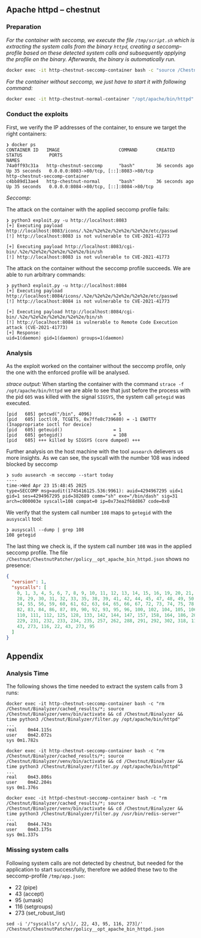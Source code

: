 ## Apache httpd – chestnut

### Preparation

_For the container with seccomp, we execute the file `/tmp/script.sh` which is extracting the system calls from the binary `httpd`, creating a seccomp-profile based on these detected system calls and subsequently applying the profile on the binary. Afterwards, the binary is automatically run._

```bash
docker exec -it http-chestnut-seccomp-container bash -c "source /Chestnut/Binalyzer/venv/bin/activate && /tmp/script.sh"
```

_For the container without seccomp, we just have to start it with following command:_

```bash
docker exec -it http-chestnut-normal-container "/opt/apache/bin/httpd"
```

### Conduct the exploits

First, we verify the IP addresses of the container, to ensure we target the right containers:

```
❯ docker ps
CONTAINER ID   IMAGE                      COMMAND       CREATED          STATUS          PORTS                                                                                  NAMES
74a0ff93c31a   http-chestnut-seccomp      "bash"        36 seconds ago   Up 35 seconds   0.0.0.0:8083->80/tcp, [::]:8083->80/tcp                                                http-chestnut-seccomp-container
c4bb89d13ae4   http-chestnut-normal       "bash"        36 seconds ago   Up 35 seconds   0.0.0.0:8084->80/tcp, [::]:8084->80/tcp
```

_Seccomp_:

The attack on the container with the applied seccomp profile fails:

```
❯ python3 exploit.py -u http://localhost:8083
[+] Executing payload http://localhost:8083/icons/.%2e/%2e%2e/%2e%2e/%2e%2e/etc/passwd
[!] http://localhost:8083 is not vulnerable to CVE-2021-41773

[+] Executing payload http://localhost:8083/cgi-bin/.%2e/%2e%2e/%2e%2e/%2e%2e/bin/sh
[!] http://localhost:8083 is not vulnerable to CVE-2021-41773
```

The attack on the container without the seccomp profile succeeds. We are able to run arbitrary commands:

```
❯ python3 exploit.py -u http://localhost:8084
[+] Executing payload http://localhost:8084/icons/.%2e/%2e%2e/%2e%2e/%2e%2e/etc/passwd
[!] http://localhost:8084 is not vulnerable to CVE-2021-41773

[+] Executing payload http://localhost:8084/cgi-bin/.%2e/%2e%2e/%2e%2e/%2e%2e/bin/sh
[!] http://localhost:8084 is vulnerable to Remote Code Execution attack (CVE-2021-41773)
[+] Response:
uid=1(daemon) gid=1(daemon) groups=1(daemon)
```

### Analysis

As the exploit worked on the container without the seccomp profile, only the one with the enforced profile will be analysed.

_strace output:_
When starting the container with the command `strace -f /opt/apache/bin/httpd` we are able to see that just before the process with the pid `605` was killed with the signal `SIGSYS`, the system call `getegid` was executed.

```
[pid   605] getcwd("/bin", 4096)        = 5
[pid   605] ioctl(0, TCGETS, 0x7ffe8c739680) = -1 ENOTTY (Inappropriate ioctl for device)
[pid   605] geteuid()                   = 1
[pid   605] getegid()                   = 108
[pid   605] +++ killed by SIGSYS (core dumped) +++
```

Further analysis on the host machine with the tool `ausearch` delievers us more insights.
As we can see, the syscall with the number 108 was indeed blocked by seccomp

```
❯ sudo ausearch -m seccomp --start today
----
time->Wed Apr 23 15:48:45 2025
type=SECCOMP msg=audit(1745416125.536:9961): auid=4294967295 uid=1 gid=1 ses=4294967295 pid=382689 comm="sh" exe="/bin/dash" sig=31 arch=c000003e syscall=108 compat=0 ip=0x73ea2f68d867 code=0x0
```

We verify that the system call number `108` maps to `getegid` with the `ausyscall` tool:

```
❯ ausyscall --dump | grep 108
108	getegid
```

The last thing we check is, if the system call number `108` was in the applied seccomp profile. The file `/Chestnut/ChestnutPatcher/policy__opt_apache_bin_httpd.json` shows no presence:

```json
{
  "version": 1,
  "syscalls": [
    0, 1, 3, 4, 5, 6, 7, 8, 9, 10, 11, 12, 13, 14, 15, 16, 19, 20, 21, 23, 24,
    28, 29, 30, 31, 32, 33, 35, 38, 39, 41, 42, 44, 45, 47, 48, 49, 50, 51, 52,
    54, 55, 56, 59, 60, 61, 62, 63, 64, 65, 66, 67, 72, 73, 74, 75, 78, 79, 80,
    82, 83, 84, 86, 87, 89, 90, 92, 93, 95, 96, 100, 102, 104, 105, 106, 107,
    110, 111, 112, 125, 128, 133, 142, 144, 147, 157, 158, 164, 186, 201, 202,
    229, 231, 232, 233, 234, 235, 257, 262, 288, 291, 292, 302, 318, 116, 22,
    43, 273, 116, 22, 43, 273, 95
  ]
}
```

## Appendix

### Analysis Time

The following shows the time needed to extract the system calls from 3 runs:

```
docker exec -it http-chestnut-seccomp-container bash -c "rm /Chestnut/Binalyzer/cached_results/*; source /Chestnut/Binalyzer/venv/bin/activate && cd /Chestnut/Binalyzer && time python3 /Chestnut/Binalyzer/filter.py /opt/apache/bin/httpd"
...
real	0m44.115s
user	0m42.072s
sys	0m1.782s

docker exec -it http-chestnut-seccomp-container bash -c "rm /Chestnut/Binalyzer/cached_results/*; source /Chestnut/Binalyzer/venv/bin/activate && cd /Chestnut/Binalyzer && time python3 /Chestnut/Binalyzer/filter.py /opt/apache/bin/httpd"
...
real	0m43.806s
user	0m42.204s
sys	0m1.376s

docker exec -it httpd-chestnut-seccomp-container bash -c "rm /Chestnut/Binalyzer/cached_results/*; source /Chestnut/Binalyzer/venv/bin/activate && cd /Chestnut/Binalyzer && time python3 /Chestnut/Binalyzer/filter.py /usr/bin/redis-server"
...
real	0m44.743s
user	0m43.175s
sys	0m1.337s
```

### Missing system calls

Following system calls are not detected by chestnut, but needed for the application to start successfully, therefore we added these two to the seccomp-profile `/tmp/app.json`:

- 22 (pipe)
- 43 (accept)
- 95 (umask)
- 116 (setgroups)
- 273 (set_robust_list)

```
sed -i '/"syscalls"/ s/\]/, 22, 43, 95, 116, 273]/' /Chestnut/ChestnutPatcher/policy__opt_apache_bin_httpd.json
```
